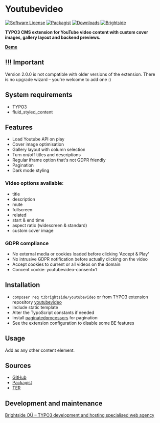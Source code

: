 # Youtubevideo
[![Software License](https://img.shields.io/badge/license-GPLv2-brightgreen.svg?style=flat)](LICENSE.txt)
[![Packagist](https://img.shields.io/packagist/v/t3brightside/youtubevideo.svg?style=flat)](https://packagist.org/packages/t3brightside/youtubevideo)
[![Downloads](https://poser.pugx.org/t3brightside/youtubevideo/downloads)](https://packagist.org/packages/t3brightside/youtubevideo)
[![Brightside](https://img.shields.io/badge/by-t3brightside.com-orange.svg?style=flat)](https://t3brightside.com)


**TYPO3 CMS extension for YouTube video content with custom cover images, gallery layout and backend previews.**

**[Demo](https://microtemplate.t3brightside.com)**

## !!! Important
Version 2.0.0 is not compatible with older versions of the extension. There is no upgrade wizard – you're welcome to add one :)

## System requirements

- TYPO3
- fluid_styled_content

## Features
- Load Youtube API on play
- Cover image optimisation
- Gallery layout with column selection
- Turn on/off titles and descriptions
- Regular iframe option that's not GDPR friendly
- Pagination
- Dark mode styling

### Video options available:
- title
- description
- mute
- fullscreen
- related
- start & end time
- aspect ratio (widescreen & standard)
- custom cover image

### GDPR compliance
- No external media or cookies loaded before clicking 'Accept & Play'
- No intrusive GDPR notification before actually clicking on the video
- Accept cookies to current or all videos on the domain
- Concent cookie: youtubevideo-consent=1

## Installation

- `composer req t3brightside/youtubevideo` or from TYPO3 extension repository [youtubevideo](https://extensions.typo3.org/extension/youtubevideo/)
-  Include static template
-  Alter the TypoScript constants if needed
- Install [paginatedprocessors](https://github.com/t3brightside/paginatedprocessors) for pagination
- See the extension configuration to disable some BE features

## Usage

Add as any other content element.

## Sources

- [GitHub](https://github.com/t3brightside/youtubevideo)
- [Packagist](https://packagist.org/packages/t3brightside/youtubevideo)
- [TER](https://extensions.typo3.org/extension/youtubevideo/)

## Development and maintenance

[Brightside OÜ – TYPO3 development and hosting specialised web agency](https://t3brightside.com)
